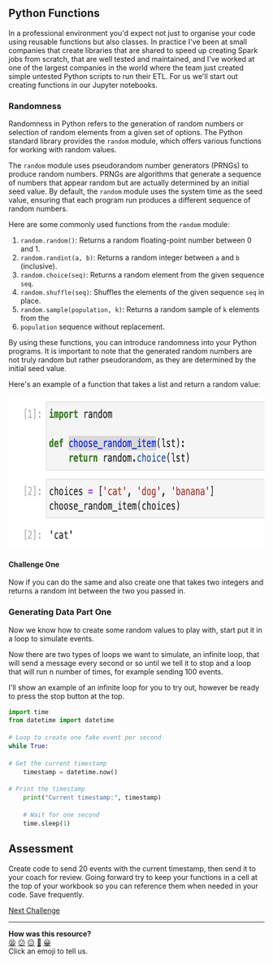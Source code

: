 ## Python Functions

In a professional environment you'd expect not just to organise your code
using reusable functions but also classes. In practice I've been at small
companies that create libraries that are shared to speed up creating Spark
jobs from scratch, that are well tested and maintained, and I've worked
at one of the largest companies in the world where the team just created
simple untested Python scripts to run their ETL.
For us we'll start out creating functions in our Jupyter notebooks.

### Randomness

Randomness in Python refers to the generation of random numbers or selection 
of random elements from a given set of options. The Python standard library 
provides the `random` module, which offers various functions for working with 
random values.

The `random` module uses pseudorandom number generators (PRNGs) to produce 
random numbers. PRNGs are algorithms that generate a sequence of numbers that
appear random but are actually determined by an initial seed value. By default,
the `random` module uses the system time as the seed value, ensuring that each 
program run produces a different sequence of random numbers.

Here are some commonly used functions from the `random` module:

1. `random.random()`: Returns a random floating-point number between 0 and 1.
2. `random.randint(a, b)`: Returns a random integer between `a` and `b` (inclusive).
3. `random.choice(seq)`: Returns a random element from the given sequence `seq`.
4. `random.shuffle(seq)`: Shuffles the elements of the given sequence `seq` in place.
5. `random.sample(population, k)`: Returns a random sample of `k` elements from the 
6. `population` sequence without replacement.

By using these functions, you can introduce randomness into your Python programs. 
It is important to note that the generated random numbers are not truly random but 
rather pseudorandom, as they are determined by the initial seed value.

Here's an example of a function that takes a list and return a random value:

<img src="../media/random_example.png" alt="Image" width="700" height="300" />

#### Challenge One
Now if you can do the same and also create one that takes two integers and returns
a random int between the two you passed in.

### Generating Data Part One

Now we know how to create some random values to play with, start put it in a 
loop to simulate events.

Now there are two types of loops we want to simulate, an infinite loop,
that will send a message every second or so until we tell it to stop
and a loop that will run n number of times, for example sending 100 events.

I'll show an example of an infinite loop for you to try out, however be ready
to press the stop button at the top.

```python
import time
from datetime import datetime

# Loop to create one fake event per second
while True:

# Get the current timestamp
    timestamp = datetime.now()

# Print the timestamp
    print("Current timestamp:", timestamp)

    # Wait for one second
    time.sleep(1)
```

## Assessment

Create code to send 20 events with the current timestamp, then send it to your
coach for review.
Going forward try to keep your functions in a cell at the top of your workbook 
so you can reference them when needed in your code. Save frequently.

<!-- OMITTED -->

[Next Challenge](02_spark_practice.md)

<!-- BEGIN GENERATED SECTION DO NOT EDIT -->

---

**How was this resource?**  
[😫](https://airtable.com/shrUJ3t7KLMqVRFKR?prefill_Repository=makersacademy%2Fdata_streaming&prefill_File=03_spark_streaming%2F01_python_practice.md&prefill_Sentiment=😫) [😕](https://airtable.com/shrUJ3t7KLMqVRFKR?prefill_Repository=makersacademy%2Fdata_streaming&prefill_File=03_spark_streaming%2F01_python_practice.md&prefill_Sentiment=😕) [😐](https://airtable.com/shrUJ3t7KLMqVRFKR?prefill_Repository=makersacademy%2Fdata_streaming&prefill_File=03_spark_streaming%2F01_python_practice.md&prefill_Sentiment=😐) [🙂](https://airtable.com/shrUJ3t7KLMqVRFKR?prefill_Repository=makersacademy%2Fdata_streaming&prefill_File=03_spark_streaming%2F01_python_practice.md&prefill_Sentiment=🙂) [😀](https://airtable.com/shrUJ3t7KLMqVRFKR?prefill_Repository=makersacademy%2Fdata_streaming&prefill_File=03_spark_streaming%2F01_python_practice.md&prefill_Sentiment=😀)  
Click an emoji to tell us.

<!-- END GENERATED SECTION DO NOT EDIT -->
